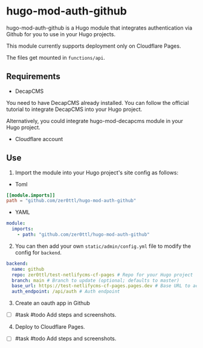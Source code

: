 # hugo-mod-auth-github

hugo-mod-auth-github is a Hugo module that integrates authentication via Github for you to use in your Hugo projects.

This module currently supports deployment only on Cloudflare Pages.

The files get mounted in `functions/api`.


## Requirements

- DecapCMS

You need to have DecapCMS already installed. You can follow the official tutorial to integrate DecapCMS into your Hugo project.

Alternatively, you could integrate hugo-mod-decapcms module in your Hugo project.

- Cloudflare account

## Use

1. Import the module into your Hugo project's site config as follows:

- Toml

```toml
[[module.imports]]
path = "github.com/zer0ttl/hugo-mod-auth-github"
```

- YAML

```yaml
module:
  imports:
    - path: "github.com/zer0ttl/hugo-mod-auth-github"
```

2. You can then add your own `static/admin/config.yml` file to modify the config for `backend`.

```yaml
backend:
  name: github
  repo: zer0ttl/test-netlifycms-cf-pages # Repo for your Hugo project
  branch: main # Branch to update (optional; defaults to master)
  base_url: https://test-netlifycms-cf-pages.pages.dev # Base URL to accept callbacks from Github
  auth_endpoint: /api/auth # Auth endpoint
```

3. Create an oauth app in Github

- [ ] #task #todo Add steps and screenshots.

4. Deploy to Cloudflare Pages.

- [ ] #task #todo Add steps and screenshots. 
